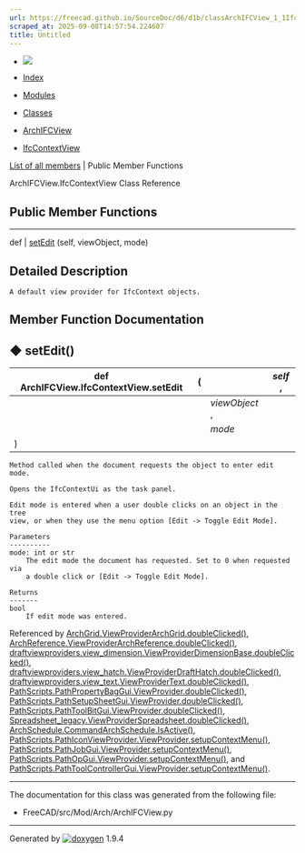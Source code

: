 ```yaml
---
url: https://freecad.github.io/SourceDoc/d6/d1b/classArchIFCView_1_1IfcContextView.html
scraped_at: 2025-09-08T14:57:54.224607
title: Untitled
---
```


  * [ ![](https://www.freecad.org/svg/logo-freecad.svg) ](https://freecadweb.org "FreeCAD")
  * [Index](../../index.html "Index")
  * [Modules](../../modules.html "Modules list")
  * [Classes](../../annotated.html "Annotated list")

  * [ArchIFCView](../../de/d2a/namespaceArchIFCView.html)
  * [IfcContextView](../../d6/d1b/classArchIFCView_1_1IfcContextView.html)

[List of all members](../../d9/d11/classArchIFCView_1_1IfcContextView-members.html) | Public Member Functions

ArchIFCView.IfcContextView Class Reference

##  Public Member Functions  
  
---  
def | [setEdit](../../d6/d1b/classArchIFCView_1_1IfcContextView.html#a2a1bf7071dce4cc8111c33e18b44e2b5) (self, viewObject, mode)  
  
## Detailed Description

    
    
    A default view provider for IfcContext objects.

## Member Function Documentation

## ◆ setEdit()

def ArchIFCView.IfcContextView.setEdit  | ( |  | _self_ ,   
---|---|---|---  
|  |  | _viewObject_ ,   
|  |  | _mode_  
| ) | |   
      
    
    Method called when the document requests the object to enter edit mode.
    
    Opens the IfcContextUi as the task panel.
    
    Edit mode is entered when a user double clicks on an object in the tree
    view, or when they use the menu option [Edit -> Toggle Edit Mode].
    
    Parameters
    ----------
    mode: int or str
        The edit mode the document has requested. Set to 0 when requested via
        a double click or [Edit -> Toggle Edit Mode].
    
    Returns
    -------
    bool
        If edit mode was entered.
    

Referenced by
[ArchGrid.ViewProviderArchGrid.doubleClicked()](../../d4/dbf/classArchGrid_1_1ViewProviderArchGrid.html#a35948c50ff2dccdada47d584d8bf32bd),
[ArchReference.ViewProviderArchReference.doubleClicked()](../../d2/dfd/classArchReference_1_1ViewProviderArchReference.html#a921a71a757c5853c3331216eefb23703),
[draftviewproviders.view_dimension.ViewProviderDimensionBase.doubleClicked()](../../d6/d45/classdraftviewproviders_1_1view__dimension_1_1ViewProviderDimensionBase.html#a164ae40613358c396be3f6b9fae3937d),
[draftviewproviders.view_hatch.ViewProviderDraftHatch.doubleClicked()](../../dd/d75/classdraftviewproviders_1_1view__hatch_1_1ViewProviderDraftHatch.html#a9274ff72268d6c1a4337118b5db8bcc4),
[draftviewproviders.view_text.ViewProviderText.doubleClicked()](../../db/dd9/classdraftviewproviders_1_1view__text_1_1ViewProviderText.html#adc22c64d135df407787ca53f9029c3a0),
[PathScripts.PathPropertyBagGui.ViewProvider.doubleClicked()](../../d5/d77/classPathScripts_1_1PathPropertyBagGui_1_1ViewProvider.html#a915f858e0483981f8124bdf4df7e02d4),
[PathScripts.PathSetupSheetGui.ViewProvider.doubleClicked()](../../dc/dc3/classPathScripts_1_1PathSetupSheetGui_1_1ViewProvider.html#a9b1b82571f01e8e740eadabfec88b9f3),
[PathScripts.PathToolBitGui.ViewProvider.doubleClicked()](../../d0/d90/classPathScripts_1_1PathToolBitGui_1_1ViewProvider.html#a7265835d9e6286fa1e48f47a0f2b82f0),
[Spreadsheet_legacy.ViewProviderSpreadsheet.doubleClicked()](../../d6/d84/classSpreadsheet__legacy_1_1ViewProviderSpreadsheet.html#aa89fcb2be2b67b2f1d210bd06ea9e55a),
[ArchSchedule.CommandArchSchedule.IsActive()](../../d3/d2d/classArchSchedule_1_1CommandArchSchedule.html#aea4e379076ac7837ef44222df95fd97a),
[PathScripts.PathIconViewProvider.ViewProvider.setupContextMenu()](../../d6/d55/classPathScripts_1_1PathIconViewProvider_1_1ViewProvider.html#a9a8ca3029fe2523b0d7736c1d4e611a7),
[PathScripts.PathJobGui.ViewProvider.setupContextMenu()](../../d3/d3e/classPathScripts_1_1PathJobGui_1_1ViewProvider.html#ab8dd16390af82dadddf816c3a85cae0b),
[PathScripts.PathOpGui.ViewProvider.setupContextMenu()](../../db/df9/classPathScripts_1_1PathOpGui_1_1ViewProvider.html#a79f8f54d1d96c0a29b00b0775e5231ac),
and
[PathScripts.PathToolControllerGui.ViewProvider.setupContextMenu()](../../db/db5/classPathScripts_1_1PathToolControllerGui_1_1ViewProvider.html#a2f21a1b07712507aedc89ac30d8379c5).

* * *

The documentation for this class was generated from the following file:

  * FreeCAD/src/Mod/Arch/ArchIFCView.py

* * *

Generated by
[![doxygen](../../doxygen.svg)](https://www.doxygen.org/index.html) 1.9.4

